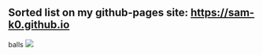 ## Sorted list on my github-pages site: https://sam-k0.github.io

balls
![](https://komarev.com/ghpvc/?username=sam-k0)
